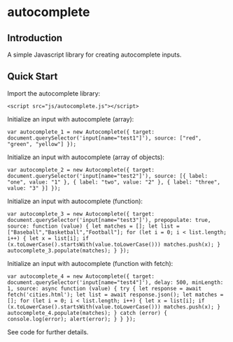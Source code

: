 # autocomplete

## Introduction

A simple Javascript library for creating autocomplete inputs.

## Quick Start

Import the autocomplete library:

`<script src="js/autocomplete.js"></script>`

Initialize an input with autocomplete (array):

`var autocomplete_1 = new Autocomplete({
    target: document.querySelector('input[name="test1"]'),
    source: ["red", "green", "yellow"]
});`


Initialize an input with autocomplete (array of objects):

`var autocomplete_2 = new Autocomplete({
    target: document.querySelector('input[name="test2"]'),
    source: [{ label: "one", value: "1" }, { label: "two", value: "2" }, { label: "three", value: "3" }]
});`

Initialize an input with autocomplete (function):

`var autocomplete_3 = new Autocomplete({
    target: document.querySelector('input[name="test3"]'),
    prepopulate: true,
    source: function (value) {
        let matches = [];
        let list = ["Baseball","Basketball","Football"];
        for (let i = 0; i < list.length; i++) {
            let x = list[i];
            if (x.toLowerCase().startsWith(value.toLowerCase())) matches.push(x);
        }
        autocomplete_3.populate(matches);
    }
});`

Initialize an input with autocomplete (function with fetch):

`var autocomplete_4 = new Autocomplete({
    target: document.querySelector('input[name="test4"]'),
    delay: 500,
    minLength: 1,
    source: async function (value) {
        try {
            let response = await fetch('cities.html');
            let list = await response.json();
            let matches = [];
            for (let i = 0; i < list.length; i++) {
                let x = list[i];
                if (x.toLowerCase().startsWith(value.toLowerCase())) matches.push(x);
            }
            autocomplete_4.populate(matches);
        } catch (error) {
            console.log(error);
            alert(error);
        }
    }
});`

See code for further details.
